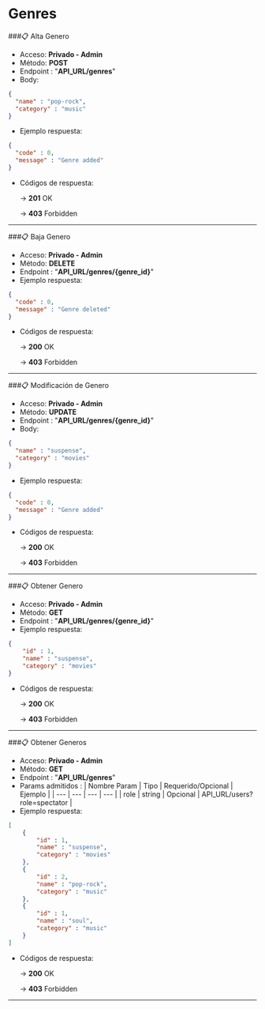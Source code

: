 # Genres

###📋 Alta Genero

- Acceso: **Privado - Admin**
- Método: **POST**
- Endpoint : "**API_URL/genres**"
- Body:

```json
{
  "name" : "pop-rock",
  "category" : "music"
}
```

- Ejemplo respuesta:

```json
{
  "code" : 0,
  "message" : "Genre added"
}
```

- Códigos de respuesta:
    
    → **201** OK
    
    → **403** Forbidden

---

###📋 Baja Genero

- Acceso: **Privado - Admin**
- Método: **DELETE**
- Endpoint : "**API_URL/genres/{genre_id}**"
- Ejemplo respuesta:

```json
{
  "code" : 0,
  "message" : "Genre deleted"
}
```

- Códigos de respuesta:
    
    → **200** OK
    
    → **403** Forbidden

--- 

###📋 Modificación de Genero

- Acceso: **Privado - Admin**
- Método: **UPDATE**
- Endpoint : "**API_URL/genres/{genre_id}**"
- Body:

```json
{
  "name" : "suspense",
  "category" : "movies"
}
```

- Ejemplo respuesta:

```json
{
  "code" : 0,
  "message" : "Genre added"
}
```

- Códigos de respuesta:
    
    → **200** OK
    
    → **403** Forbidden

---

###📋 Obtener Genero

- Acceso: **Privado - Admin**
- Método: **GET**
- Endpoint : "**API_URL/genres/{genre_id}**"
- Ejemplo respuesta:

```json
{
	"id" : 1,
  	"name" : "suspense",
  	"category" : "movies"
}
```

- Códigos de respuesta:
    
    → **200** OK
    
    → **403** Forbidden

--- 

###📋 Obtener Generos

- Acceso: **Privado - Admin**
- Método: **GET**
- Endpoint : "**API_URL/genres**"
- Params admitidos : 
	| Nombre Param | Tipo | Requerido/Opcional | Ejemplo |
	| --- | --- | --- | --- |
	| role | string | Opcional | API_URL/users?role=spectator |
- Ejemplo respuesta:

```json
[
	{
		"id" : 1,
  		"name" : "suspense",
  		"category" : "movies"
	},
	{
		"id" : 2,
  		"name" : "pop-rock",
  		"category" : "music"
	},
	{
		"id" : 1,
  		"name" : "soul",
  		"category" : "music"
	}
]
```

- Códigos de respuesta:
    
    → **200** OK
    
    → **403** Forbidden

--- 